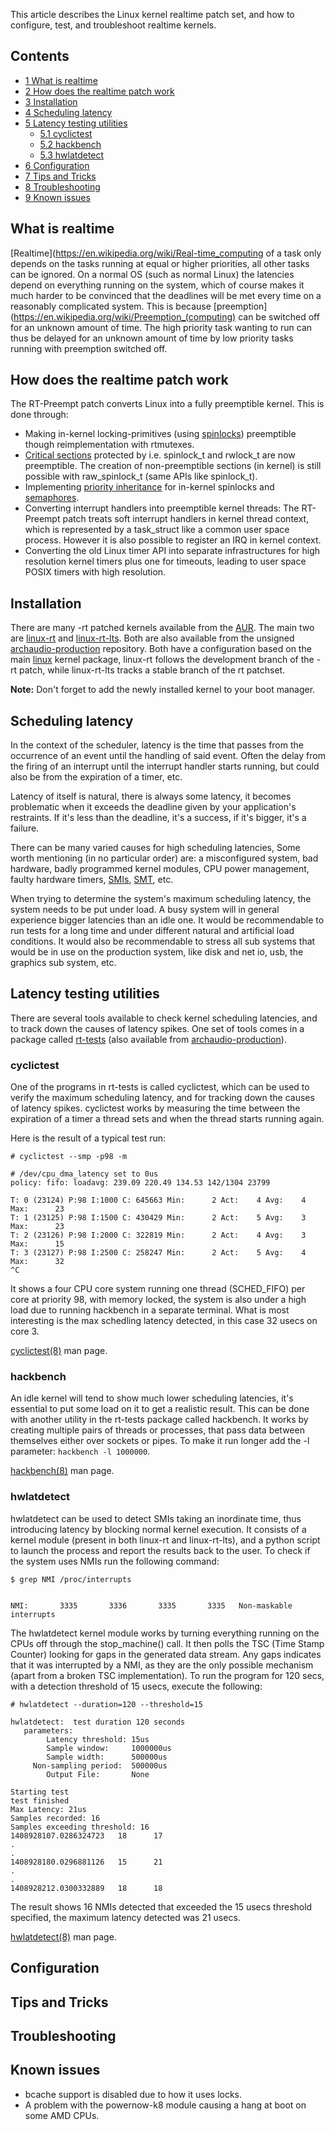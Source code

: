 This article describes the Linux kernel realtime patch set, and how to configure, test, and troubleshoot realtime kernels.

## Contents

*   [1 What is realtime](#What_is_realtime)
*   [2 How does the realtime patch work](#How_does_the_realtime_patch_work)
*   [3 Installation](#Installation)
*   [4 Scheduling latency](#Scheduling_latency)
*   [5 Latency testing utilities](#Latency_testing_utilities)
    *   [5.1 cyclictest](#cyclictest)
    *   [5.2 hackbench](#hackbench)
    *   [5.3 hwlatdetect](#hwlatdetect)
*   [6 Configuration](#Configuration)
*   [7 Tips and Tricks](#Tips_and_Tricks)
*   [8 Troubleshooting](#Troubleshooting)
*   [9 Known issues](#Known_issues)

## What is realtime

[Realtime](https://en.wikipedia.org/wiki/Real-time_computing of a task only depends on the tasks running at equal or higher priorities, all other tasks can be ignored. On a normal OS (such as normal Linux) the latencies depend on everything running on the system, which of course makes it much harder to be convinced that the deadlines will be met every time on a reasonably complicated system. This is because [preemption](https://en.wikipedia.org/wiki/Preemption_(computing) can be switched off for an unknown amount of time. The high priority task wanting to run can thus be delayed for an unknown amount of time by low priority tasks running with preemption switched off.

## How does the realtime patch work

The RT-Preempt patch converts Linux into a fully preemptible kernel. This is done through:

*   Making in-kernel locking-primitives (using [spinlocks](https://en.wikipedia.org/wiki/Spinlock "wikipedia:Spinlock")) preemptible though reimplementation with rtmutexes.
*   [Critical sections](https://en.wikipedia.org/wiki/Critical_section "wikipedia:Critical section") protected by i.e. spinlock_t and rwlock_t are now preemptible. The creation of non-preemptible sections (in kernel) is still possible with raw_spinlock_t (same APIs like spinlock_t).
*   Implementing [priority inheritance](https://en.wikipedia.org/wiki/Priority_inheritance "wikipedia:Priority inheritance") for in-kernel spinlocks and [semaphores](https://en.wikipedia.org/wiki/Semaphore_(programming) "wikipedia:Semaphore (programming)").
*   Converting interrupt handlers into preemptible kernel threads: The RT-Preempt patch treats soft interrupt handlers in kernel thread context, which is represented by a task_struct like a common user space process. However it is also possible to register an IRQ in kernel context.
*   Converting the old Linux timer API into separate infrastructures for high resolution kernel timers plus one for timeouts, leading to user space POSIX timers with high resolution.

## Installation

There are many -rt patched kernels available from the [AUR](/index.php/AUR "AUR"). The main two are [linux-rt](https://aur.archlinux.org/packages/linux-rt/) and [linux-rt-lts](https://aur.archlinux.org/packages/linux-rt-lts/). Both are also available from the unsigned [archaudio-production](/index.php/Unofficial_user_repositories#archaudio "Unofficial user repositories") repository. Both have a configuration based on the main [linux](https://www.archlinux.org/packages/?name=linux) kernel package, linux-rt follows the development branch of the -rt patch, while linux-rt-lts tracks a stable branch of the rt patchset.

**Note:** Don't forget to add the newly installed kernel to your boot manager.

## Scheduling latency

In the context of the scheduler, latency is the time that passes from the occurrence of an event until the handling of said event. Often the delay from the firing of an interrupt until the interrupt handler starts running, but could also be from the expiration of a timer, etc.

Latency of itself is natural, there is always some latency, it becomes problematic when it exceeds the deadline given by your application's restraints. If it's less than the deadline, it's a success, if it's bigger, it's a failure.

There can be many varied causes for high scheduling latencies, Some worth mentioning (in no particular order) are: a misconfigured system, bad hardware, badly programmed kernel modules, CPU power management, faulty hardware timers, [SMIs](https://en.wikipedia.org/wiki/System_Management_Mode#Entering_SMM "wikipedia:System Management Mode"), [SMT](https://en.wikipedia.org/wiki/Simultaneous_multithreading "wikipedia:Simultaneous multithreading"), etc.

When trying to determine the system's maximum scheduling latency, the system needs to be put under load. A busy system will in general experience bigger latencies than an idle one. It would be recommendable to run tests for a long time and under different natural and artificial load conditions. It would also be recommendable to stress all sub systems that would be in use on the production system, like disk and net io, usb, the graphics sub system, etc.

## Latency testing utilities

There are several tools available to check kernel scheduling latencies, and to track down the causes of latency spikes. One set of tools comes in a package called [rt-tests](https://aur.archlinux.org/packages/rt-tests/) (also available from [archaudio-production](/index.php/Unofficial_user_repositories#archaudio "Unofficial user repositories")).

### cyclictest

One of the programs in rt-tests is called cyclictest, which can be used to verify the maximum scheduling latency, and for tracking down the causes of latency spikes. cyclictest works by measuring the time between the expiration of a timer a thread sets and when the thread starts running again.

Here is the result of a typical test run:

 `# cyclictest --smp -p98 -m` 
```
# /dev/cpu_dma_latency set to 0us
policy: fifo: loadavg: 239.09 220.49 134.53 142/1304 23799          

T: 0 (23124) P:98 I:1000 C: 645663 Min:      2 Act:    4 Avg:    4 Max:      23
T: 1 (23125) P:98 I:1500 C: 430429 Min:      2 Act:    5 Avg:    3 Max:      23
T: 2 (23126) P:98 I:2000 C: 322819 Min:      2 Act:    4 Avg:    3 Max:      15
T: 3 (23127) P:98 I:2500 C: 258247 Min:      2 Act:    5 Avg:    4 Max:      32
^C
```

It shows a four CPU core system running one thread (SCHED_FIFO) per core at priority 98, with memory locked, the system is also under a high load due to running hackbench in a separate terminal. What is most interesting is the max schedling latency detected, in this case 32 usecs on core 3.

[cyclictest(8)](http://man.cx/cyclictest(8)) man page.

### hackbench

An idle kernel will tend to show much lower scheduling latencies, it's essential to put some load on it to get a realistic result. This can be done with another utility in the rt-tests package called hackbench. It works by creating multiple pairs of threads or processes, that pass data between themselves either over sockets or pipes. To make it run longer add the -l parameter: `hackbench -l 1000000`.

[hackbench(8)](http://man.cx/hackbench(8)) man page.

### hwlatdetect

hwlatdetect can be used to detect SMIs taking an inordinate time, thus introducing latency by blocking normal kernel execution. It consists of a kernel module (present in both linux-rt and linux-rt-lts), and a python script to launch the process and report the results back to the user. To check if the system uses NMIs run the following command:

 `$ grep NMI /proc/interrupts` 
```

NMI:       3335       3336       3335       3335   Non-maskable interrupts
```

The hwlatdetect kernel module works by turning everything running on the CPUs off through the stop_machine() call. It then polls the TSC (Time Stamp Counter) looking for gaps in the generated data stream. Any gaps indicates that it was interrupted by a NMI, as they are the only possible mechanism (apart from a broken TSC implementation). To run the program for 120 secs, with a detection threshold of 15 usecs, execute the following:

 `# hwlatdetect --duration=120 --threshold=15` 
```
hwlatdetect:  test duration 120 seconds
   parameters:
        Latency threshold: 15us
        Sample window:     1000000us
        Sample width:      500000us
     Non-sampling period:  500000us
        Output File:       None

Starting test
test finished
Max Latency: 21us
Samples recorded: 16
Samples exceeding threshold: 16
1408928107.0286324723   18      17
.
.
1408928180.0296881126   15      21
.
.
1408928212.0300332889   18      18
```

The result shows 16 NMIs detected that exceeded the 15 usecs threshold specified, the maximum latency detected was 21 usecs.

[hwlatdetect(8)](http://man.cx/hwlatdetect) man page.

## Configuration

## Tips and Tricks

## Troubleshooting

## Known issues

*   bcache support is disabled due to how it uses locks.
*   A problem with the powernow-k8 module causing a hang at boot on some AMD CPUs.